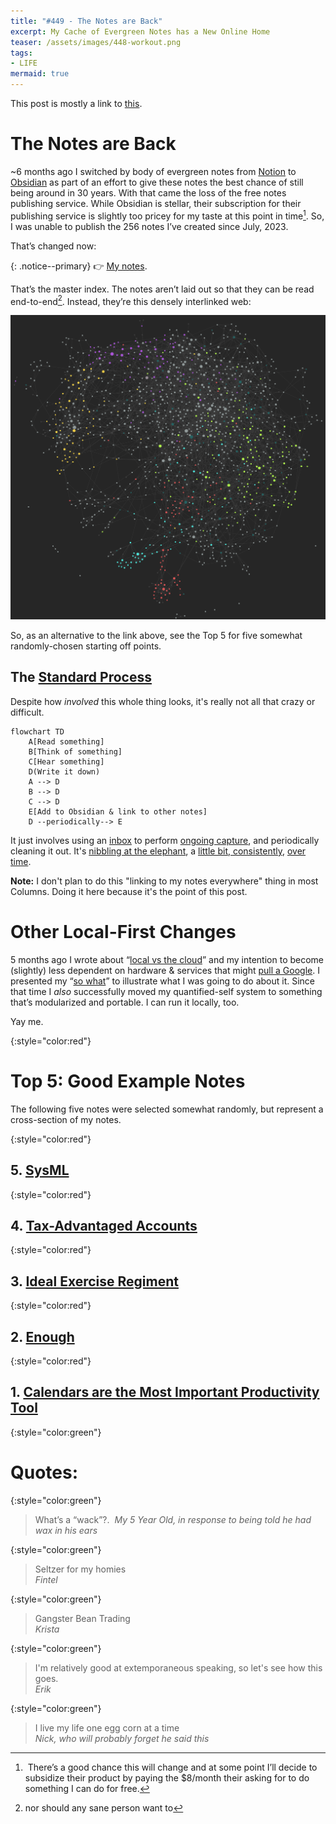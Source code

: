 ```yaml
---
title: "#449 - The Notes are Back"
excerpt: My Cache of Evergreen Notes has a New Online Home
teaser: /assets/images/448-workout.png
tags: 
- LIFE
mermaid: true
---
```


This post is mostly a link to [this](https://notes-aarongilly.vercel.app).

# The Notes are Back

~6 months ago I switched by body of evergreen notes from [Notion](http://notion.so) to [Obsidian](http://obsidian.md) as part of an effort to give these notes the best chance of still being around in 30 years. With that came the loss of the free notes publishing service. While Obsidian is stellar, their subscription for their publishing service is slightly too pricey for my taste at this point in time[^1]. So, I was unable to publish the 256 notes I’ve created since July, 2023.

That’s changed now: 

{: .notice--primary}
👉 [My notes](https://notes-aarongilly.vercel.app).

That’s the master index. The notes aren’t laid out so that they can be read end-to-end[^2]. Instead, they’re this densely interlinked web:

![A messy web](/assets/images/449-notes.png)

So, as an alternative to the link above, see the Top 5 for five somewhat randomly-chosen starting off points.

## The [Standard Process](https://notes-aarongilly.vercel.app/Standard-Processes)

Despite how *involved* this whole thing looks, it's really not all that crazy or difficult.

```mermaid
flowchart TD
    A[Read something]
    B[Think of something]
    C[Hear something]
    D(Write it down)
    A --> D
    B --> D
    C --> D
    E[Add to Obsidian & link to other notes]
    D --periodically--> E
```

It just involves using an [inbox](https://notes-aarongilly.vercel.app/Inbox) to perform [ongoing capture](https://notes-aarongilly.vercel.app/Ongoing-Capture), and periodically cleaning it out. It's [nibbling at the elephant](https://notes-aarongilly.vercel.app/Minimum-Viable-Progress), a [little bit, consistently](https://notes-aarongilly.vercel.app/Small-but-Consistent-beats-Big-but-Sporadic), [over time](https://notes-aarongilly.vercel.app/Prefer-a-Long-Term-Philosophy).

**Note:** I don't plan to do this "linking to my notes everywhere" thing in most Columns. Doing it here because it's the point of this post.

# Other Local-First Changes

5 months ago I wrote about “[local vs the cloud](https://aarongilly.com/439/#notion--obsidian)” and my intention to become (slightly) less dependent on hardware & services that might [pull a Google](https://killedbygoogle.com). I presented my “[so what](https://aarongilly.com/439/#so-what)” to illustrate what I was going to do about it. Since that time I *also* successfully moved my quantified-self system to something that’s modularized and portable. I can run it locally, too.

Yay me.

{:style="color:red"}

# Top 5: Good Example Notes

The following five notes were selected somewhat randomly, but represent a cross-section of my notes.

{:style="color:red"}

## 5. [SysML](https://notes-aarongilly.vercel.app/SysML)

{:style="color:red"}

## 4. [Tax-Advantaged Accounts](https://notes-aarongilly.vercel.app/Tax-Advantaged-Accounts)

{:style="color:red"}

## 3. [Ideal Exercise Regiment](https://notes-aarongilly.vercel.app/Ideal-Exercise-Regiment)

{:style="color:red"}

## 2. [Enough](https://notes-aarongilly.vercel.app/Enough)

{:style="color:red"}

## 1. [Calendars are the Most Important Productivity Tool](https://notes-aarongilly.vercel.app/Calendars-are-the-Most-Important-Productivity-Tool)

{:style="color:green"}

# **Quotes:**

{:style="color:green"}

> What’s a “wack”?.  
> <cite>My 5 Year Old, in response to being told he had wax in his ears</cite>

{:style="color:green"}

> Seltzer for my homies  
> <cite>Fintel</cite>

{:style="color:green"}

> Gangster Bean Trading  
> <cite>Krista</cite>

{:style="color:green"}

> I'm relatively good at extemporaneous speaking, so let's see how this goes.  
> <cite>Erik</cite>

{:style="color:green"}

> I live my life one egg corn at a time  
> <cite>Nick, who will probably forget he said this</cite>

[^1]: There’s a good chance this will change and at some point I’ll decide to subsidize their product by paying the $8/month their asking for to do something I can do for free.

[^2]: nor should any sane person want to